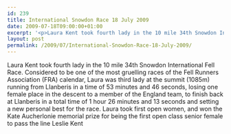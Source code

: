 ```yaml
---
id: 239
title: International Snowdon Race 18 July 2009
date: 2009-07-18T09:00:00+01:00
excerpt: '<p>Laura Kent took fourth lady in the 10 mile 34th Snowdon International Fell Race. Considered to be one of the most gruelling races of the Fell Runners Association (FRA) calendar, Laura was third lady at the summit (1085m) running from Llanberis in a time of 53 minutes and 46 seconds, losing one female place in the descent to a member of the England team, to finish back at Llanberis in a total time of 1 hour 26 minutes and 13 seconds and setting a new personal best for the race. Laura took first open women, and won the Kate Aucherlonie memorial prize for being the first open class senior female to pass the line Leslie Kent</p>'
layout: post
permalink: /2009/07/International-Snowdon-Race-18-July-2009/
---
```

Laura Kent took fourth lady in the 10 mile 34th Snowdon International Fell Race. Considered to be one of the most gruelling races of the Fell Runners Association (FRA) calendar, Laura was third lady at the summit (1085m) running from Llanberis in a time of 53 minutes and 46 seconds, losing one female place in the descent to a member of the England team, to finish back at Llanberis in a total time of 1 hour 26 minutes and 13 seconds and setting a new personal best for the race. Laura took first open women, and won the Kate Aucherlonie memorial prize for being the first open class senior female to pass the line Leslie Kent